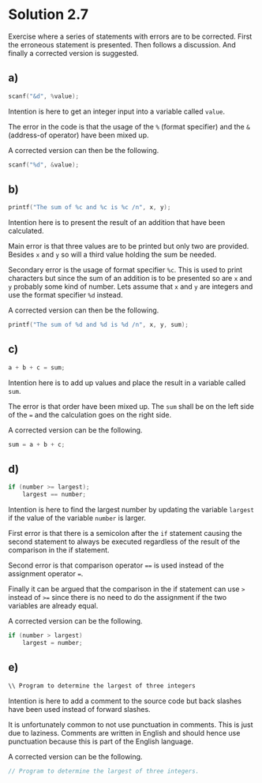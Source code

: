 # Solution 2.7

Exercise where a series of statements with errors are to be corrected. First the erroneous statement is presented. Then follows a discussion. And finally a corrected version is suggested.

## a)

```C
scanf("&d", %value);
```

Intention is here to get an integer input into a variable called `value`.

The error in the code is that the usage of the `%` (format specifier) and the `&` (address-of operator) have been mixed up.

A corrected version can then be the following.

```C
scanf("%d", &value);
```

## b)

```C
printf("The sum of %c and %c is %c /n", x, y);
```

Intention here is to present the result of an addition that have been calculated.

Main error is that three values are to be printed but only two are provided. Besides `x` and `y` so will a third value holding the sum be needed.

Secondary error is the usage of format specifier `%c`. This is used to print characters but since the sum of an addition is to be presented so are `x` and `y` probably some kind of number. Lets assume that `x` and `y` are integers and use the format specifier `%d` instead.

A corrected version can then be the following.

```C
printf("The sum of %d and %d is %d /n", x, y, sum);
```

## c)

```C
a + b + c = sum;
```

Intention here is to add up values and place the result in a variable called `sum`.

The error is that order have been mixed up. The `sum` shall be on the left side of the `=` and the calculation goes on the right side.

A corrected version can be the following.

```C
sum = a + b + c;
```

## d)

```C
if (number >= largest);
    largest == number;
```

Intention is here to find the largest number by updating the variable `largest` if the value of the variable `number` is larger.

First error is that there is a semicolon after the `if` statement causing the second statement to always be executed regardless of the result of the comparison in the if statement.

Second error is that comparison operator `==` is used instead of the assignment operator `=`.

Finally it can be argued that the comparison in the if statement can use `>` instead of `>=` since there is no need to do the assignment if the two variables are already equal.

A corrected version can be the following.

```C
if (number > largest)
    largest = number;
```

## e)

```C
\\ Program to determine the largest of three integers
```

Intention is here to add a comment to the source code but back slashes have been used instead of forward slashes.

It is unfortunately common to not use punctuation in comments. This is just due to laziness. Comments are written in English and should hence use punctuation because this is part of the English language.

A corrected version can be the following.

```C
// Program to determine the largest of three integers.
```
